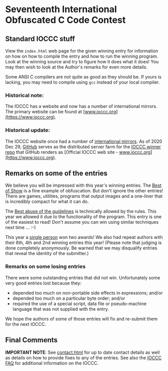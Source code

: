 # Seventeenth International Obfuscated C Code Contest


## Standard IOCCC stuff

View the `index.html` web page for the given winning entry for information on how
on how to compile the entry and how to run the winning program.
Look at the winning source and try to figure how it does what it does!
You may then wish to look at the Author's remarks for even more details.

Some ANSI C compilers are not quite as good as they should be.  If
yours is lacking, you may need to compile using `gcc` instead of your
local compiler.


### Historical note:

The IOCCC has a website and now has a number of international mirrors.
The primary website can be found at [www.ioccc.org](https://www.ioccc.org).


### Historical update:

The IOCCC website once had a number of
[international mirrors](https://web.archive.org/web/20201030210517/https://www.ioccc.org/mirror.html).
As of 2020 Dec 29, [GitHub](https://www.github.com) serves as the distributed server farm for the
[IOCCC winner repo](https://github.com/ioccc-src/winner) that GitHub renders as
[Official IOCCC web site - www.ioccc.org](https://www.ioccc.org).


## Remarks on some of the entries

We believe you will be impressed with this year's winning entries.  The [Best of
Show](gavin/index.html) is a fine example of obfuscation.  But don't ignore the
other entries!  There are games, utilities, programs that output images and a
one-liner that is incredibly compact for what it can do.

The [Best abuse of the guidelines](hibachi/index.html) is technically allowed by
the rules.  This year we allowed it due to the functionality of the program.
This entry is one of the easiest to read!  Don't assume you can win using
similar techniques next time ... :-)

This year a [single person](../authors.html#Daniel_Vik) won two awards!  We also
had repeat authors with their 6th, 4th and 2nd winning entries this year!
(Please note that judging is done completely anonymously.  Be warned that we may
disqualify entries that reveal the identity of the submitter.)

### Remarks on some losing entries

There were some outstanding entries that did not win.  Unfortunately
some very good entries lost because they:

* depended too much on non-portable side effects in expressions; and/or
* depended too much on a particular byte order; and/or
* required the use of a special script, data file or pseudo-machine
  language that was not supplied with the entry.

We hope the authors of some of those entries will fix and re-submit
them for the next IOCCC.


## Final Comments

**IMPORTANT NOTE**: See [contact.html](../contact.html) for up to date contact details
as well as details on how to provide fixes to any of the entries.
See also the [IOCCC FAQ](../faq.html) for additional information on the IOCCC.


<!--

    Copyright © 1984-2024 by Landon Curt Noll. All Rights Reserved.

    You are free to share and adapt this file under the terms of this license:

        Creative Commons Attribution-ShareAlike 4.0 International (CC BY-SA 4.0)

    For more information, see:

        https://creativecommons.org/licenses/by-sa/4.0/

-->
